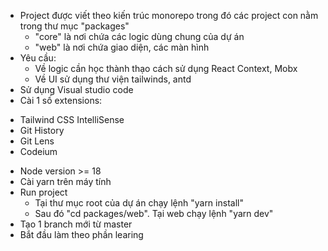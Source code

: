 - Project được viết theo kiến trúc monorepo trong đó các project con nằm trong thư mục "packages"
    + "core" là nơi chứa các logic dùng chung của dự án
    + "web" là nơi chứa giao diện, các màn hình
- Yêu cầu: 
    + Về logic cần học thành thạo cách sử dụng React Context, Mobx
    + Về UI sử dụng thư viện tailwinds, antd
- Sử dụng Visual studio code
- Cài 1 số extensions:
 + Tailwind CSS IntelliSense
 + Git History
 + Git Lens
 + Codeium
- Node version >= 18
- Cài yarn trên máy tính
- Run project
    + Tại thư mục root của dự án chạy lệnh "yarn install"
    + Sau đó "cd packages/web". Tại web chạy lệnh "yarn dev"
- Tạo 1 branch mới từ master
- Bắt đầu làm theo phần learing
